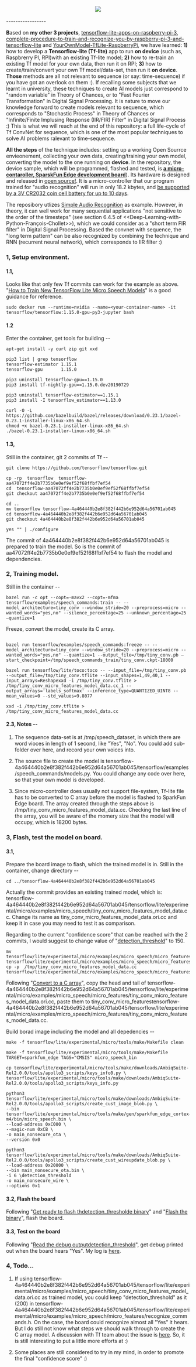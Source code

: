 <div align="center">
  <img src="https://www.tensorflow.org/images/tf_logo_transp.png"><br><br>
</div>
-----------------

**B**ased on  **my other 3 projects**, [tensorflow-lite-apps-on-raspberry-pi-3](https://github.com/huaxiaozhong1/tensorflow-lite-apps-on-raspberry-pi-3),  [complete-procedure-to-train-and-recognize-you-by-raspberry-pi-3-and-tensorflow-lite](https://github.com/huaxiaozhong1/complete-procedure-to-train-and-recognize-you-by-raspberry-pi-3-and-tensorflow-lite) and [YourOwnModel-TfLite-RaspberryPi](https://github.com/huaxiaozhong1/YourOwnModel-TfLite-RaspberryPi), we have learned: **1)** how to develop a **Tensorflow-lite (Tf-lite)** app to run  **on device** (such as, Raspbrerry PI, RPI)with an existing Tf-lite model; **2)** how to re-train an existing Tf model for your own data, then run it on RPI; **3)** how to create/train/convert your own Tf model/data-set, then run it **on device**.   
**Those** methods are all not relevant to sequence (or say: time-sequence) if you have got an overlook on them :). If recalling some subjects that we learnt in university, these techniques to create AI models just correspond to "random variable" in Theory of Chances, or to "Fast Fourier Transformation" in Digital Signal Processing. It is nature to move our knowledge forward to create models relevant to sequence, which corresponds to "Stochastic Process" in Theory of Chances or "Infinite/Finite Implusing Response (IIR/FIR) Filter" in Digital Signal Process :) This is what we will reach at the end of this repository: a full life-cycle of Tf ConvNet for sequence, which is one of the most popular techniques to solve AI problems ralevant to time-sequence. 

**All the steps** of the technique includes: setting up a working Open Sourrce envieonement, collecting your own data, creating/training your own model, converting the model to the one running on **device**. 
In the repository, the device sample, which will be programmed, flashed and tested, is **[a micro-contaroller, SparskFun Edge development board](https://codelabs.developers.google.com/codelabs/sparkfun-tensorflow/#0)**). Its hardware is designed and released in [open source!](https://github.com/sparkfun/SparkFun_Edge). It is a micro-controller that our program trained for "audio recognition" will run in only 18.2 kbytes, and [be supported by a 3V CR2032 coin cell battery for up to 10 days](https://www.sparkfun.com/products/15170).

The reposibory utlizes [Simple Audio Recognition](https://github.com/tensorflow/docs/blob/master/site/en/r1/tutorials/sequences/audio_recognition.md#simple-audio-recognition) as example. However, in theory, it can well work for many sequential applications "not sensitive to the order of the timesteps" (see section 6.4.5 of <<Deep-Learning-with-Python-François-Chollet>>), which we could consider as a "short term FIR filter" in Digital Signal Processing. 
Based the convnet with sequence, the "long term pattern" can be also recognized by combining the technique and RNN (recurrent neural network), which corresponds to IIR filter :)

### 1,  Setup environment.
#### 1.1, 
Looks like that only few Tf commits can work for the example as above. "[How to Train New TensorFlow Lite Micro Speech Models](https://www.digikey.com/en/maker/projects/how-to-train-new-tensorflow-lite-micro-speech-models/e9480d4a38264604a2bf0336ce11aa9e)" is a good guidance for reference. 
```
sudo docker run --runtime=nvidia --name=<your-container-name> -it tensorflow/tensorflow:1.15.0-gpu-py3-jupyter bash
```
#### 1.2
Enter the container, get tools for building --
```
apt-get install -y curl zip git xxd

pip3 list | grep tensorflow
tensorflow-estimator 1.15.1             
tensorflow-gpu       1.15.0

pip3 uninstall tensorflow-gpu==1.15.0
pip3 install tf-nightly-gpu==1.15.0.dev20190729

pip3 uninstall tensorflow-estimator==1.15.1
pip3 install -I tensorflow_estimator==1.13.0

curl -O -L https://github.com/bazelbuild/bazel/releases/download/0.23.1/bazel-0.23.1-installer-linux-x86_64.sh
chmod +x bazel-0.23.1-installer-linux-x86_64.sh
./bazel-0.23.1-installer-linux-x86_64.sh 
```

#### 1.3,
Still in the container, git 2 commits of Tf --
```
git clone https://github.com/tensorflow/tensorflow.git

cp -rp  tensorflow  tensorflow-aa47072ff4e2b7735b0e0ef9ef52f68ffbf7ef54
cd  tensorflow-aa47072ff4e2b7735b0e0ef9ef52f68ffbf7ef54
git checkout aa47072ff4e2b7735b0e0ef9ef52f68ffbf7ef54

cd ..
mv tensorflow tensorflow-4a464440b2e8f382f442b6e952d64a56701ab045
cd tensorflow-4a464440b2e8f382f442b6e952d64a56701ab045
git checkout 4a464440b2e8f382f442b6e952d64a56701ab045

yes "" | ./configure

```
The commit of 4a464440b2e8f382f442b6e952d64a56701ab045 is prepared to train the model. 
So is the commit of aa47072ff4e2b7735b0e0ef9ef52f68ffbf7ef54  to flash the model and dependencies. 

### 2, Training model.

Still in the container --
```
bazel run -c opt --copt=-mavx2 --copt=-mfma tensorflow/examples/speech_commands:train -- --model_architecture=tiny_conv --window_stride=20 --preprocess=micro --wanted_words="yes,no" --silence_percentage=25 --unknown_percentage=25 –quantize=1
```
Freeze, convert the model, create its C array.
```

bazel run tensorflow/examples/speech_commands:freeze -- --model_architecture=tiny_conv --window_stride=20 --preprocess=micro --wanted_words="yes,no" --quantize=1 --output_file=/tmp/tiny_conv.pb –start_checkpoint=/tmp/speech_commands_train/tiny_conv.ckpt-18000

bazel run tensorflow/lite/toco:toco -- --input_file=/tmp/tiny_conv.pb --output_file=/tmp/tiny_conv.tflite --input_shapes=1,49,40,1 --input_arrays=Reshapexxd -i /tmp/tiny_conv.tflite > /tmp/tiny_conv_micro_features_model_data.cc_1 --output_arrays='labels_softmax' --inference_type=QUANTIZED_UINT8 --mean_values=0 --std_values=9.8077

xxd -i /tmp/tiny_conv.tflite > /tmp/tiny_conv_micro_features_model_data.cc
```
#### 2.3, Notes --
1) The sequence data-set is at /tmp/speech_dataset, in which there are word vioces in length of 1 second, like "Yes", "No". You could add sub-folder over here, and record your own voices into.

2) The source file to create the model is tensorflow-4a464440b2e8f382f442b6e952d64a56701ab045/tensorflow/examples/speech_commands/models.py. You could change any code over here, so that your own model is developed. 

3) Since micro-controller does usually not support file-system, Tf-lite file has to be converted to C array before the model is flashed to SparkFun Edge board. The array created through the steps above is /tmp/tiny_conv_micro_features_model_data.cc. Checking the last line of the array, you will be aware of the momery size that the model will occupy, which is 18200 bytes.

### 3, Flash, test the model on board.
#### 3.1,
Prepare the board image to flash, which the trained model is in.
Still in the container, change directory --
```
cd ../tensorflow-4a464440b2e8f382f442b6e952d64a56701ab045
```
Actually the commit provides an existing trained model, which is: tensorflow-4a464440b2e8f382f442b6e952d64a56701ab045/tensorflow/lite/experimental/micro/examples/micro_speech/tiny_conv_micro_features_model_data.cc. Change its name as tiny_conv_micro_features_model_data.ori.cc and keep it in case you may need to test it as comparison.

Regarding to the current "confidence score" that can be reached with the 2 commits, I would suggest to change value of "[detection_threshold](tensorflow-4a464440b2e8f382f442b6e952d64a56701ab045/tensorflow/lite/experimental/micro/examples/micro_speech/micro_features/recognize_commands.h)" to 150.
```
mv tensorflow/lite/experimental/micro/examples/micro_speech/micro_features/tiny_conv_micro_features_model_data.cc 
tensorflow/lite/experimental/micro/examples/micro_speech/micro_features/tiny_conv_micro_features_model_data.ori.cc
cp -p  /tmp/tiny_conv_micro_features_model_data.cc tensorflow/lite/experimental/micro/examples/micro_speech/micro_features
```
Following "[Convert to a C array](https://www.tensorflow.org/lite/microcontrollers/build_convert#convert_to_a_c_array)", copy the head and tail of tensorflow-4a464440b2e8f382f442b6e952d64a56701ab045/tensorflow/lite/experimental/micro/examples/micro_speech/micro_features/tiny_conv_micro_features_model_data.ori.cc, paste them to tiny_conv_micro_featurestensorflow-4a464440b2e8f382f442b6e952d64a56701ab045/tensorflow/lite/experimental/micro/examples/micro_speech/micro_features/tiny_conv_micro_features_model_data.cc.

Build borad image including the model and all depedencies --
```
make -f tensorflow/lite/experimental/micro/tools/make/Makefile clean

make -f tensorflow/lite/experimental/micro/tools/make/Makefile TARGET=sparkfun_edge TAGS="CMSIS" micro_speech_bin

cp tensorflow/lite/experimental/micro/tools/make/downloads/AmbiqSuite-Rel2.0.0/tools/apollo3_scripts/keys_info0.py \
tensorflow/lite/experimental/micro/tools/make/downloads/AmbiqSuite-Rel2.0.0/tools/apollo3_scripts/keys_info.py

python3 tensorflow/lite/experimental/micro/tools/make/downloads/AmbiqSuite-Rel2.0.0/tools/apollo3_scripts/create_cust_image_blob.py \
--bin tensorflow/lite/experimental/micro/tools/make/gen/sparkfun_edge_cortex-m4/bin/micro_speech.bin \
--load-address 0xC000 \
--magic-num 0xCB \
-o main_nonsecure_ota \
--version 0x0

python3 tensorflow/lite/experimental/micro/tools/make/downloads/AmbiqSuite-Rel2.0.0/tools/apollo3_scripts/create_cust_wireupdate_blob.py \
--load-address 0x20000 \
--bin main_nonsecure_ota.bin \
-i 6 \detection_threshold
-o main_nonsecure_wire \
--options 0x1
```

#### 3.2, Flash the board
Following "[Get ready to flash thdetection_thresholde binary](https://codelabs.developers.google.com/codetection_thresholddelabs/sparkfun-tensorflow/#4)" and "[Flash the binary](httpdetection_thresholds://codelabs.developers.google.com/codetection_thresholddelabs/sparkfun-tensorflow/#5)", flash the board.

#### 3.3, Test on the board
Following "[Read the debug outputdetection_threshold](https://codelabs.developers.google.com/codelabs/sparkfun-tensorflow/#8)", get debug printed out when the board hears "Yes". My log is [here](model-trained-by-the-commits.png).

### 4, Todo...
1) If using tensorflow-4a464440b2e8f382f442b6e952d64a56701ab045/tensorflow/lite/experimental/micro/examples/micro_speech/tiny_conv_micro_features_model_data.ori.cc as trained model, you could keep "detection_threshold" as it (200) in tensorflow-4a464440b2e8f382f442b6e952d64a56701ab045/tensorflow/lite/experimental/micro/examples/micro_speech/micro_features/recognize_commands.h. On the case, the board could recognize almost all "Yes" it hears.
But I do still not know what steps we should walk through to create the C array model. A discussion with Tf team about the issue is [here](https://github.com/tensorflow/tensorflow/issues/33778). So, it is still interesting to put a little more efforts at :)

2) Some places are still considered to try in my mind, in order to promote the final "confidence score" :)




